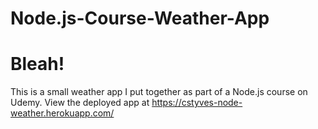 # Node.js-Course-Weather-App
# Bleah! 
This is a small weather app I put together as part of a Node.js course on Udemy. View the deployed app at https://cstyves-node-weather.herokuapp.com/
